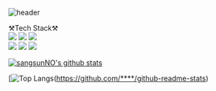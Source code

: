 <div align="center"></div>

![header](https://capsule-render.vercel.app/api?type=waving&color=6799FF&height=250&section=header&text=Sangsun%20No&fontSize=90&animation=fadeIn&fontAlignY=38&desc=%20&descAlignY=62&descAlign=62)

⚒Tech Stack⚒
<br>
<img src="https://img.shields.io/badge/C-A8B9CC?style=flat-square&logo=C&logoColor=white"/></a>
<img src="https://img.shields.io/badge/Python-3766AB?style=flat-square&logo=Python&logoColor=white"/></a>
<img src="https://img.shields.io/badge/html-E34F26?style=flat-square&logo=HTML5&logoColor=white"/></a>     
<img src="https://img.shields.io/badge/Javascript-ffb13b?style=flat-square&logo=javascript&logoColor=white"/></a>
<img src="https://img.shields.io/badge/css-1572B6?style=flat-square&logo=css3&logoColor=white"/></a>
<img src="https://img.shields.io/badge/Mysql-E6B91E?style=flat-square&logo=MySql&logoColor=white"/></a>

[![sangsunNO's github stats](https://github-readme-stats.vercel.app/api?username=sangsunNo&show_icons=true&theme=tokyonight)](https://github.com/sangsunNo)


[![Top Langs](https://github-readme-stats.vercel.app/api/top-langs/?username=sangsunNo&layout=compact&theme=tokyonight
)(https://github.com/****/github-readme-stats)


